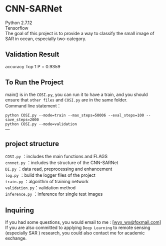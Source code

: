 # CNN-SARNet
 Python 2.7.12    
 Tensorflow    
 The goal of this project is to provide a way to classify the small image of SAR in ocean, especially two-category.    

## Validation Result
 accuracy Top 1 P = 0.9359
## To Run the Project
  main() is in the `COSI.py`, you can run it to have a train, and you should ensure that `other files` and `COSI.py` are in the same folder.                
  Command line statement：    
  ```
  python COSI.py --mode=train --max_steps=50006 --eval_steps=100 --save_steps=2000
  python COSI.py --mode=validation
  ……
  ```
## project structure
   `COSI.py`       ：includes the main functions and FLAGS    
   `cnnnet.py`     ：includes the structure of the CNN-SARNet    
   `DI.py`         ：data read, preprocessing and enhancement    
   `log.py`       ：bulid the logger files of the project        
   `train.py`     ：algorithm of training network    
   `validation.py`：validation method    
   `inference.py` ：inference for single test images

## Inquiring
   If you had some questions, you would email to me : [wyx_wx@foxmail.com]                
   If you are also committed to applying `Deep Learning` to remote sensing (especially SAR ) research, you could also contact me for academic exchange.
